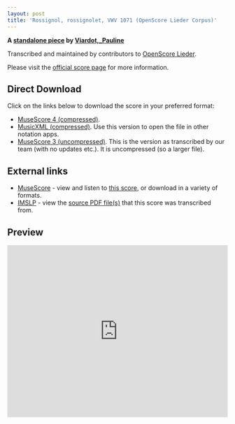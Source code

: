 ```yaml
---
layout: post
title: 'Rossignol, rossignolet, VWV 1071 (OpenScore Lieder Corpus)'
---
```


__A [standalone piece](https://fourscoreandmore.org/openscore/lieder/Viardot%2C_Pauline/_/) by [Viardot,_Pauline](https://fourscoreandmore.org/openscore/lieder/Viardot%2C_Pauline)__

Transcribed and maintained by contributors to [OpenScore Lieder].

Please visit the [official score page] for more information.

[official score page]: https://musescore.com/openscore-lieder-corpus/scores/6581778
[OpenScore Lieder]: https://musescore.com/openscore-lieder-corpus

## Direct Download

Click on the links below to download the score in your preferred format:
- [MuseScore 4 (compressed)](https://fourscoreandmore.org/openscore/lieder/Viardot%2C_Pauline/_/Rossignol%2C_rossignolet%2C_VWV_1071.mscz).
- [MusicXML (compressed)](https://fourscoreandmore.org/openscore/lieder/Viardot%2C_Pauline/_/Rossignol%2C_rossignolet%2C_VWV_1071.mxl). Use this version to open the file in other notation apps.
- [MuseScore 3 (uncompressed)](https://raw.githubusercontent.com/OpenScore/Lieder/refs/heads/main/scores/Viardot%2C_Pauline/_/Rossignol%2C_rossignolet%2C_VWV_1071/lc6581778.mscx). This is the version as transcribed by our team (with no updates etc.). It is uncompressed (so a larger file).

## External links

- [MuseScore] - view and listen to [this score][MuseScore], or download in a variety of formats.
- [IMSLP] - view the [source PDF file(s)][IMSLP] that this score was transcribed from.

[MuseScore]: https://musescore.com/score/6581778
[IMSLP]: https://imslp.org/wiki/Special:ReverseLookup/581738

## Preview

<iframe width="100%" height="394" src="https://musescore.com/openscore-lieder-corpus/scores/6581778/embed" frameborder="0" allowfullscreen allow="autoplay; fullscreen"></iframe>
